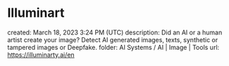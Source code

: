 # Illuminart

created: March 18, 2023 3:24 PM (UTC)
description: Did an AI or a human artist create your image? Detect AI generated images, texts, synthetic or tampered images or Deepfake.
folder: AI Systems / AI | Image | Tools
url: https://illuminarty.ai/en